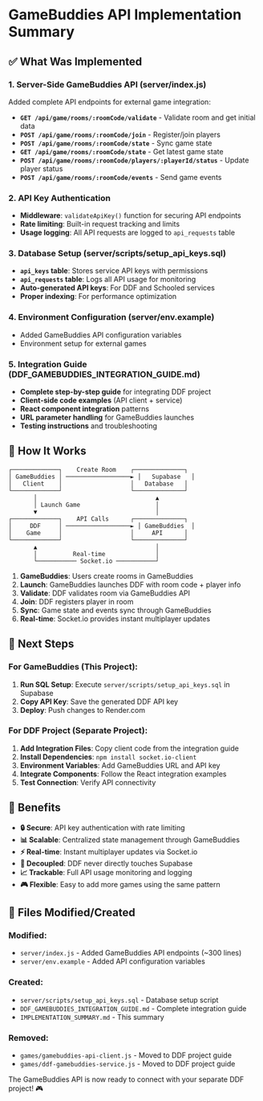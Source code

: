# GameBuddies API Implementation Summary

## ✅ What Was Implemented

### 1. **Server-Side GameBuddies API** (server/index.js)
Added complete API endpoints for external game integration:

- **`GET /api/game/rooms/:roomCode/validate`** - Validate room and get initial data
- **`POST /api/game/rooms/:roomCode/join`** - Register/join players  
- **`POST /api/game/rooms/:roomCode/state`** - Sync game state
- **`GET /api/game/rooms/:roomCode/state`** - Get latest game state
- **`POST /api/game/rooms/:roomCode/players/:playerId/status`** - Update player status
- **`POST /api/game/rooms/:roomCode/events`** - Send game events

### 2. **API Key Authentication** 
- **Middleware**: `validateApiKey()` function for securing API endpoints
- **Rate limiting**: Built-in request tracking and limits
- **Usage logging**: All API requests are logged to `api_requests` table

### 3. **Database Setup** (server/scripts/setup_api_keys.sql)
- **`api_keys` table**: Stores service API keys with permissions
- **`api_requests` table**: Logs all API usage for monitoring
- **Auto-generated API keys**: For DDF and Schooled services
- **Proper indexing**: For performance optimization

### 4. **Environment Configuration** (server/env.example)
- Added GameBuddies API configuration variables
- Environment setup for external games

### 5. **Integration Guide** (DDF_GAMEBUDDIES_INTEGRATION_GUIDE.md)
- **Complete step-by-step guide** for integrating DDF project
- **Client-side code examples** (API client + service)
- **React component integration** patterns
- **URL parameter handling** for GameBuddies launches
- **Testing instructions** and troubleshooting

## 🎯 How It Works

```
┌─────────────┐    Create Room    ┌──────────────┐
│ GameBuddies │ ──────────────────► │   Supabase   │
│   Client    │                   │   Database   │
└─────────────┘                   └──────────────┘
       │                                 ▲
       │ Launch Game                     │
       ▼                                 │
┌─────────────┐    API Calls      ┌──────────────┐
│     DDF     │ ──────────────────► │ GameBuddies  │
│    Game     │                   │     API      │
└─────────────┘                   └──────────────┘
       ▲                                 │
       │          Real-time              │
       └─────────── Socket.io ───────────┘
```

1. **GameBuddies**: Users create rooms in GameBuddies
2. **Launch**: GameBuddies launches DDF with room code + player info
3. **Validate**: DDF validates room via GameBuddies API
4. **Join**: DDF registers player in room  
5. **Sync**: Game state and events sync through GameBuddies
6. **Real-time**: Socket.io provides instant multiplayer updates

## 🔑 Next Steps

### For GameBuddies (This Project):
1. **Run SQL Setup**: Execute `server/scripts/setup_api_keys.sql` in Supabase
2. **Copy API Key**: Save the generated DDF API key
3. **Deploy**: Push changes to Render.com

### For DDF Project (Separate Project):
1. **Add Integration Files**: Copy client code from the integration guide
2. **Install Dependencies**: `npm install socket.io-client` 
3. **Environment Variables**: Add GameBuddies URL and API key
4. **Integrate Components**: Follow the React integration examples
5. **Test Connection**: Verify API connectivity

## 🚀 Benefits

- **🔒 Secure**: API key authentication with rate limiting
- **📊 Scalable**: Centralized state management through GameBuddies
- **⚡ Real-time**: Instant multiplayer updates via Socket.io
- **🔌 Decoupled**: DDF never directly touches Supabase
- **📈 Trackable**: Full API usage monitoring and logging
- **🎮 Flexible**: Easy to add more games using the same pattern

## 📝 Files Modified/Created

### Modified:
- `server/index.js` - Added GameBuddies API endpoints (~300 lines)
- `server/env.example` - Added API configuration variables

### Created:
- `server/scripts/setup_api_keys.sql` - Database setup script
- `DDF_GAMEBUDDIES_INTEGRATION_GUIDE.md` - Complete integration guide  
- `IMPLEMENTATION_SUMMARY.md` - This summary

### Removed:
- `games/gamebuddies-api-client.js` - Moved to DDF project guide
- `games/ddf-gamebuddies-service.js` - Moved to DDF project guide

The GameBuddies API is now ready to connect with your separate DDF project! 🎮 